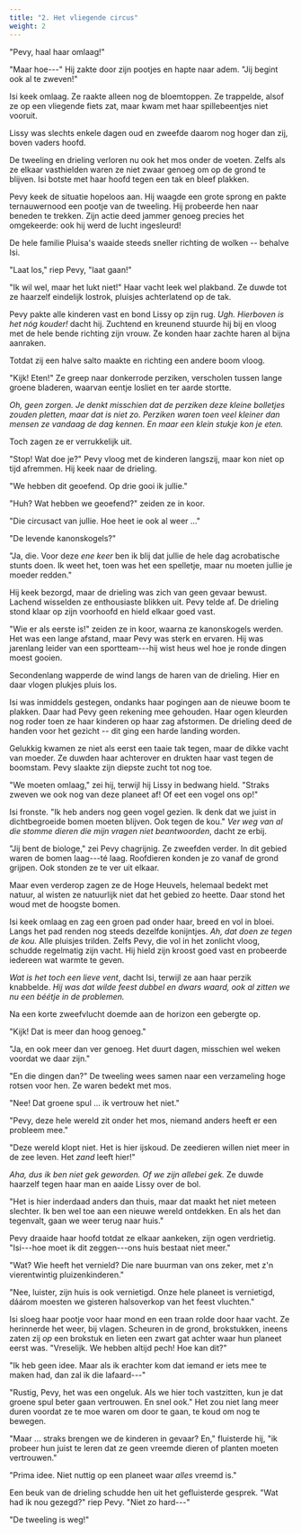 ```yaml
---
title: "2. Het vliegende circus"
weight: 2
---
```


"Pevy, haal haar omlaag!"

"Maar hoe---" Hij zakte door zijn pootjes en hapte naar adem. "Jij begint
ook al te zweven!"

Isi keek omlaag. Ze raakte alleen nog de bloemtoppen. Ze
trappelde, alsof ze op een vliegende fiets zat, maar kwam met haar
spillebeentjes niet vooruit.

Lissy was slechts enkele dagen oud en zweefde daarom nog hoger dan zij, boven vaders hoofd.

De tweeling en drieling verloren nu ook het mos onder de voeten. Zelfs
als ze elkaar vasthielden waren ze niet zwaar genoeg om op de grond te
blijven. Isi botste met haar hoofd tegen een tak en bleef plakken.

Pevy keek de situatie hopeloos aan. Hij waagde een grote sprong en
pakte ternauwernood een pootje van de tweeling. Hij probeerde hen naar
beneden te trekken. Zijn actie deed jammer genoeg precies het omgekeerde: ook hij werd de lucht ingesleurd!

De hele familie Pluisa's waaide steeds sneller richting de wolken --
behalve Isi.

"Laat los," riep Pevy, "laat gaan!"

"Ik wil wel, maar het lukt niet!" Haar vacht leek wel plakband. Ze duwde tot ze haarzelf eindelijk lostrok, pluisjes achterlatend op de tak.

Pevy pakte alle kinderen vast en bond Lissy op zijn rug. *Ugh. Hierboven is het nóg kouder!* dacht hij.
Zuchtend en kreunend stuurde hij bij en vloog met de hele bende
richting zijn vrouw. Ze konden haar zachte haren al bijna aanraken.

Totdat zij een halve salto maakte en richting een andere boom
vloog.

"Kijk! Eten!" Ze greep naar donkerrode perziken, verscholen
tussen lange groene bladeren, waarvan eentje losliet en ter aarde stortte.

*Oh, geen zorgen. Je denkt misschien dat de perziken deze kleine bolletjes zouden pletten, maar dat is niet zo. Perziken waren toen veel kleiner dan mensen ze vandaag de dag kennen. En maar een klein stukje kon je eten.* 

Toch zagen ze er verrukkelijk uit.

"Stop! Wat doe je?" Pevy vloog met de kinderen langszij, maar kon niet op tijd afremmen. Hij keek naar de drieling.

"We hebben dit geoefend. Op drie gooi ik jullie."

"Huh? Wat hebben we geoefend?" zeiden ze in koor.

"Die circusact van jullie. Hoe heet ie ook al weer ..."

"De levende kanonskogels?"

"Ja, die. Voor deze *ene keer* ben ik blij dat jullie de hele dag
acrobatische stunts doen. Ik weet het, toen was het een spelletje, maar
nu moeten jullie je moeder redden."

Hij keek bezorgd, maar de drieling was zich van geen gevaar bewust.
Lachend wisselden ze enthousiaste blikken uit. Pevy telde af. De
drieling stond klaar op zijn voorhoofd en hield
elkaar goed vast.

"Wie er als eerste is!" zeiden ze in koor, waarna ze kanonskogels werden. Het was een lange afstand, maar Pevy was sterk en ervaren. Hij was
jarenlang leider van een sportteam---hij wist heus wel hoe je
ronde dingen moest gooien.

Secondenlang wapperde de wind langs de haren van de drieling. Hier
en daar vlogen plukjes pluis los.

Isi was inmiddels gestegen, ondanks haar pogingen aan de nieuwe boom te plakken. Daar had Pevy geen rekening mee gehouden.
Haar ogen kleurden nog roder toen ze haar kinderen op haar zag afstormen. De drieling deed de handen voor het gezicht --
dit ging een harde landing worden.

Gelukkig kwamen ze niet als eerst een taaie tak tegen, maar de dikke
vacht van moeder. Ze duwden haar achterover en drukten haar vast tegen
de boomstam. Pevy slaakte zijn diepste zucht tot nog toe.

"We moeten omlaag," zei hij, terwijl hij Lissy in bedwang
hield. "Straks zweven we ook nog van deze planeet af! Of eet een vogel ons op!"

Isi fronste. "Ik heb anders nog geen vogel gezien. Ik denk dat we juist in dichtbegroeide bomen moeten blijven. Ook tegen de kou." *Ver weg van al die stomme dieren die mijn vragen niet beantwoorden*, dacht ze erbij.

"Jij bent de biologe," zei Pevy chagrijnig. Ze zweefden verder. In dit gebied waren de bomen laag---té laag. Roofdieren konden je zo vanaf de grond grijpen. Ook stonden ze te ver uit elkaar.

Maar even verderop zagen ze de Hoge Heuvels, helemaal bedekt met
natuur, al wisten ze natuurlijk niet dat het gebied zo heette. Daar stond het woud met de hoogste bomen.

Isi keek omlaag en zag een groen pad onder haar, breed en vol in bloei. Langs het pad renden nog steeds dezelfde konijntjes. *Ah, dat doen ze tegen de kou.* Alle pluisjes trilden. Zelfs Pevy, die
vol in het zonlicht vloog, schudde regelmatig zijn vacht. Hij hield zijn
kroost goed vast en probeerde iedereen wat warmte te geven. 

*Wat is het toch een lieve vent*, dacht Isi, terwijl ze aan haar perzik knabbelde. *Hij was dat wilde feest dubbel en dwars waard, ook al zitten we nu een béétje in de problemen.*

Na een korte zweefvlucht doemde aan de horizon een gebergte op.

"Kijk! Dat is meer dan hoog genoeg."

"Ja, en ook meer dan ver genoeg. Het duurt dagen, misschien wel weken
voordat we daar zijn."

"En die dingen dan?" De tweeling wees samen naar een verzameling hoge
rotsen voor hen. Ze waren bedekt met mos.

"Nee! Dat groene spul ... ik vertrouw het niet."

"Pevy, deze hele wereld zit onder het mos, niemand anders heeft er een probleem mee."

"Deze wereld klopt niet. Het is hier ijskoud. De zeedieren
willen niet meer in de zee leven. Het *zand* leeft hier!"

*Aha, dus ik ben niet gek geworden. Of we zijn allebei gek.* Ze duwde haarzelf tegen haar man en aaide Lissy over de bol.

"Het is hier inderdaad anders dan thuis, maar dat maakt het niet meteen
slechter. Ik ben wel toe aan een nieuwe wereld ontdekken. En als het dan
tegenvalt, gaan we weer terug naar huis."

Pevy draaide haar hoofd totdat ze elkaar aankeken, zijn ogen verdrietig. "Isi---hoe moet ik dit zeggen---ons huis bestaat niet meer."

"Wat? Wie heeft het vernield? Die nare buurman van ons zeker, met z'n
vierentwintig pluizenkinderen."

"Nee, luister, zijn huis is ook vernietigd. Onze hele planeet is
vernietigd, dáárom moesten we gisteren halsoverkop van het feest
vluchten."

Isi sloeg haar pootje voor haar mond en een traan rolde door haar vacht. Ze herinnerde het weer, bij vlagen. Scheuren in de grond, brokstukken, ineens zaten zij _op_ een brokstuk en lieten een zwart gat achter waar hun planeet eerst was. "Vreselijk. We hebben altijd pech! Hoe kan dit?"

"Ik heb geen idee. Maar als ik erachter kom dat iemand er iets mee te maken had, dan zal ik die lafaard---"

"Rustig, Pevy, het was een ongeluk. Als we hier toch vastzitten, kun je dat groene spul beter gaan vertrouwen. En snel ook." Het zou niet lang meer duren voordat ze te moe waren om door te gaan, te koud om nog te bewegen.

"Maar ... straks brengen we de kinderen in gevaar? En," fluisterde hij,
"ik probeer hun juist te leren dat ze geen vreemde dieren of planten moeten vertrouwen."

"Prima idee. Niet nuttig op een planeet waar *alles* vreemd is."

Een beuk van de drieling schudde hen uit het gefluisterde gesprek. "Wat had ik nou gezegd?" riep Pevy. "Niet zo hard---"

"De tweeling is weg!"